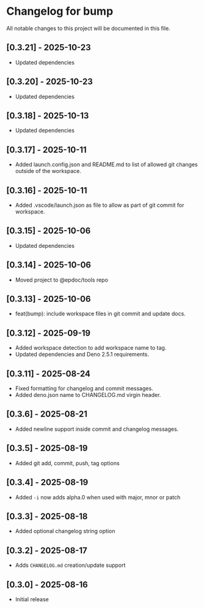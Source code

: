 # Changelog for bump

All notable changes to this project will be documented in this file.

## [0.3.21] - 2025-10-23

- Updated dependencies

## [0.3.20] - 2025-10-23

- Updated dependencies

## [0.3.18] - 2025-10-13

- Updated dependencies

## [0.3.17] - 2025-10-11

- Added launch.config.json and README.md to list of allowed git changes outside of the workspace.

## [0.3.16] - 2025-10-11

- Added .vscode/launch.json as file to allow as part of git commit for workspace.

## [0.3.15] - 2025-10-06

- Updated dependencies

## [0.3.14] - 2025-10-06

- Moved project to @epdoc/tools repo

## [0.3.13] - 2025-10-06

- feat(bump): include workspace files in git commit and update docs.

## [0.3.12] - 2025-09-19

- Added workspace detection to add workspace name to tag.
- Updated dependencies and Deno 2.5.1 requirements.

## [0.3.11] - 2025-08-24

- Fixed formatting for changelog and commit messages.
- Added deno.json name to CHANGELOG.md virgin header.

## [0.3.6] - 2025-08-21

- Added newline support inside commit and changelog messages.

## [0.3.5] - 2025-08-19

- Added git add, commit, push, tag options

## [0.3.4] - 2025-08-19

- Added `-i` now adds alpha.0 when used with major, mnor or patch

## [0.3.3] - 2025-08-18

- Added optional changelog string option

## [0.3.2] - 2025-08-17

- Adds `CHANGELOG.md` creation/update support

## [0.3.0] - 2025-08-16

- Initial release
